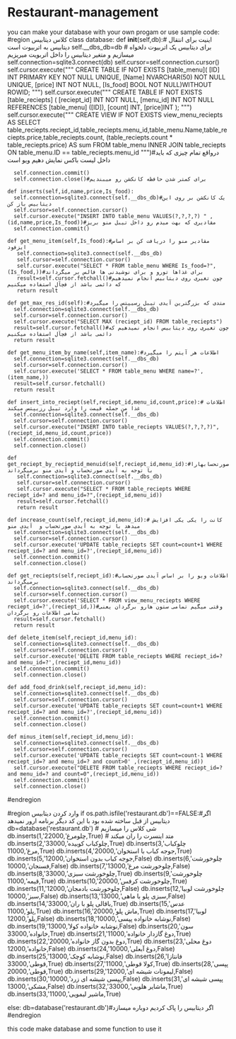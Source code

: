 # Restaurant-management
you can make your database with your own progam or use sample code:
#region کلاس دیتابیس
class database:
    def __init__(self,db):# اینیت برای انتقال دیتابیس به اتربیوت است 
      self.__dbs_db=db # برای دیتابیس یک اتربیوت دلخواه میسازیم و متغیر دیتابیس را  داخل اتربویت میریزیم
      self.connection=sqlite3.connect(db)
      self.cursor=self.connection.cursor()
      self.cursor.execute("""
                             CREATE TABLE IF NOT EXISTS [table_menu](
                             [ID] INT PRIMARY KEY NOT NULL UNIQUE, 
                             [Name] NVARCHAR(50) NOT NULL UNIQUE, 
                             [price] INT NOT NULL,
                             [Is_food] BOOL NOT NULL)WITHOUT ROWID; 
                             """) 
      self.cursor.execute("""
                               CREATE TABLE IF NOT EXISTS [table_reciepts]
                               (
                               [reciept_id] INT NOT NULL,
                               [menu_id] INT NOT NULL REFERENCES [table_menu] ([ID]), 
                               [count] INT,
                               [price]INT
                                  ); 
                               """)
      self.cursor.execute("""
                                CREATE VIEW IF NOT EXISTS view_menu_reciepts AS
                                SELECT table_reciepts.reciept_id,table_reciepts.menu_id,table_menu.Name,table_reciepts.price,table_reciepts.count,
                                (table_reciepts.count * table_reciepts.price) AS sum
                                FROM table_menu
                                INNER JOIN table_reciepts ON table_menu.ID == table_reciepts.menu_id
                               """)#درواقع تمام چیزی که باید داخل لیست باکس نمایش دهیم ویو است                                                                    
                            
      self.connection.commit()
      self.connection.close()#برای کمتر شدن حافظه کانکشن رو میبندیم
    
    def inserts(self,id,name,price,Is_food):
      self.connection=sqlite3.connect(self.__dbs_db)#یک کانکشن بر روی این دیتابیس باز کن
      self.cursor=self.connection.cursor()
      self.cursor.execute("INSERT INTO table_menu VALUES(?,?,?,?) " , (id,name,price,Is_food))#مقادیری که بهت میدم رو داخل تیبل منو بریز
      self.connection.commit()

    def get_menu_item(self,Is_food):#مقادیر منو را دریافت کن بر اساس ایزفود
       self.connection=sqlite3.connect(self.__dbs_db)
       self.cursor=self.connection.cursor()
       self.cursor.execute("SELECT * FROM table_menu WHERE Is_food=?",(Is_food,))#برای غذاها تورو و برای نوشیدنی ها فالس بر میگرداند
       result=self.cursor.fetchall()#چون تغیری روی دیتابیس انجام نمیدهیم که دائمی باشد از فچآل استفاده میکنیم
       return result

    def get_max_res_id(self):#متدی که بزرگترین آیدی تیبل رسیپتس را میگیرد 
      self.connection=sqlite3.connect(self.__dbs_db)
      self.cursor=self.connection.cursor()
      self.cursor.execute("SELECT MAX (reciept_id) FROM table_reciepts")
      result=self.cursor.fetchall()#چون تغیری روی دیتابیس انجام نمیدهیم که دائمی باشد از فچآل استفاده میکنیم
      return result

    def get_menu_item_by_name(self,item_name):#اطلاعات هر آیتم را میگیرد
      self.connection=sqlite3.connect(self.__dbs_db)
      self.cursor=self.connection.cursor()
      self.cursor.execute('SELECT * FROM table_menu WHERE name=?',(item_name,))
      result=self.cursor.fetchall()
      return result
    
    def insert_into_reciept(self,reciept_id,menu_id,count,price):# اطلاعات غذا من جمله قیمت را وارد تیبل رزیپتس میکند
      self.connection=sqlite3.connect(self.__dbs_db)
      self.cursor=self.connection.cursor()
      self.cursor.execute("INSERT INTO table_reciepts VALUES(?,?,?,?)",(reciept_id,menu_id,count,price))
      self.connection.commit()
      self.connection.close()
    
    def get_reciept_by_recieptid_menuid(self,reciept_id,menu_id):#صورتحسابهارا با توجه به آیدی صورتحساب و آیدی منو برمیگرداند
       self.connection=sqlite3.connect(self.__dbs_db)
       self.cursor=self.connection.cursor()
       self.cursor.execute("SELECT * FROM table_reciepts WHERE reciept_id=? and menu_id=?",(reciept_id,menu_id))
       result=self.cursor.fetchall()
       return result
    
    def increase_count(self,reciept_id,menu_id):# کانت را یکی یکی افزایش میدهد با توجه به آیدی صورتحساب و  آیدی منو
      self.connection=sqlite3.connect(self.__dbs_db)
      self.cursor=self.connection.cursor()
      self.cursor.execute('UPDATE table_reciepts SET count=count+1 WHERE reciept_id=? and menu_id=?',(reciept_id,menu_id))
      self.connection.commit()
      self.connection.close()
    
    def get_reciepts(self,reciept_id):#اطلاعات ویو را بر اساس آیدی صورتحساب برمیگرداند
      self.connection=sqlite3.connect(self.__dbs_db)
      self.cursor=self.connection.cursor()
      self.cursor.execute('SELECT * FROM view_menu_reciepts WHERE reciept_id=?',(reciept_id,))#وقتی میگیم تمامی ستون هارو برگردان یعنی تمامی اطلاعات رو برگردان
      result=self.cursor.fetchall()
      return result 
    
    def delete_item(self,reciept_id,menu_id):
      self.connection=sqlite3.connect(self.__dbs_db)
      self.cursor=self.connection.cursor()
      self.cursor.execute('DELETE FROM table_reciepts WHERE reciept_id=? and menu_id=?',(reciept_id,menu_id))
      self.connection.commit()
      self.connection.close()
    
    def add_food_drink(self,reciept_id,menu_id):
      self.connection=sqlite3.connect(self.__dbs_db)
      self.cursor=self.connection.cursor()
      self.cursor.execute('UPDATE table_reciepts SET count=count+1 WHERE reciept_id=? and menu_id=?',(reciept_id,menu_id))
      self.connection.commit()
      self.connection.close()
    
    def minus_item(self,reciept_id,menu_id):
      self.connection=sqlite3.connect(self.__dbs_db)
      self.cursor=self.connection.cursor()
      self.cursor.execute('UPDATE table_reciepts SET count=count-1 WHERE reciept_id=? and menu_id=? and count>0' ,(reciept_id,menu_id))
      self.cursor.execute("DELETE FROM table_reciepts WHERE reciept_id=? and menu_id=? and count=0",(reciept_id,menu_id))
      self.connection.commit()
      self.connection.close()

    


      
      
#endregion 
      
#region وارد کردن دیتابیس
if os.path.isfile('restaurant.db')==FALSE:#اگر دیتابیس از قبل ساخته شده بود با این کد دیگر برنامه ارور نمیدهد
  db=database('restaurant.db') # شی کلاس را میسازیم
  db.inserts(1,'چلومرغ',22000,True) # متد اینسرت را ران میکند
  db.inserts(2,'چلوکباب کوبیده',33000,True)
  db.inserts(3,'چلوکباب مرغ',11000,True)
  db.inserts(4,'جوجه کباب با استخوان',20000,True)
  db.inserts(5,'جوجه کباب بدون استخوان',12000,False)
  db.inserts(6,'چلوخورشت فسنجان',10000,False)
  db.inserts(7,'چلوخورشت مرغ',13000,False)
  db.inserts(8,'چلوخورشت سبزی',33000,True)
  db.inserts(9,'چلوخورشت قیمه',11000,True)
  db.inserts(10,'چلوخورشت کرفس',20000,True)
  db.inserts(11,'چلوخورشت بادمجان',12000,False)
  db.inserts(12,'چلوخورشت لوبیا سبز',10000,False)
  db.inserts(13,'سبزی پلو با ماهی',13000,False)
  db.inserts(14,'باقالی پلو با ران',33000,True)
  db.inserts(15,'عدس پلو',11000,True)
  db.inserts(16,'ماش پلو',20000,True)
  db.inserts(17,'لوبیا پلو',12000,False)
  db.inserts(18,'نوشابه خانواده پپسی',10000,False)
  db.inserts(19,'نوشابه خانواده کولا',13000,False)
  db.inserts(20,'سون خانواده',33000,True)
  db.inserts(21,'دوغ گازدار خانواده',11000,True)
  db.inserts(22,'دوغ بدون گاز خانواده',20000,True)
  db.inserts(23,'دوغ محلی خانواده',12000,False)
  db.inserts(24,'دوغ آبعلی',10000,False)
  db.inserts(25,'نوشابه کوچک',13000,False)
  db.inserts(26,'فانتازا قوطی',33000,True)
  db.inserts(27,'کولا قوطی',11000,True)
  db.inserts(28,'پپسی قوطی',20000,True)
  db.inserts(29,'لیمونات شیشه ای',12000,False)
  db.inserts(30,'پپسی شیشه ای زرد',10000,False)
  db.inserts(31,'پپسی شیشه ای مشکی',13000,False)
  db.inserts(32,'ماشایر هلویی',33000,True)
  db.inserts(33,'ماشیر لیمویی',11000,True)
  
  
else:
  db=database('restaurant.db')#اگر دیتابیس را پاک کردیم دوباره میسازد
 #endregion 

this code make database and some function to use it
